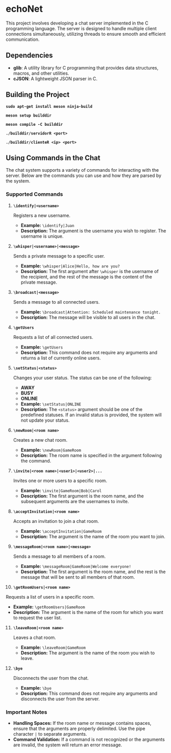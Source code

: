 # echoNet
This project involves developing a chat server implemented in the C programming language. The server is designed to handle multiple client connections simultaneously, utilizing threads to ensure smooth and efficient communication.

## Dependencies

- **glib**: A utility library for C programming that provides data structures, macros, and other utilities.
- **cJSON**: A lightweight JSON parser in C.

## Building the Project

**`sudo apt-get install meson ninja-build`**

**`meson setup builddir`**

**`meson compile -C builddir`**

**`./builddir/servidorR <port>`**

**`./builddir/clienteR <ip> <port>`**

## Using Commands in the Chat

The chat system supports a variety of commands for interacting with the server. Below are the commands you can use and how they are parsed by the system.

### Supported Commands

1. **`\identify|<username>`**

    Registers a new username.
    - **Example:** `\identify|Juan`
    - **Description:** The argument is the username you wish to register. The username is unique.

2. **`\whisper|<username>|<message>`**

   Sends a private message to a specific user.
   - **Example:** `\whisper|Alice|Hello, how are you?`
   - **Description:** The first argument after `\whisper` is the username of the recipient, and the rest of the message is the content of the private message.

3. **`\broadcast|<message>`**

   Sends a message to all connected users.
   - **Example:** `\broadcast|Attention: Scheduled maintenance tonight.`
   - **Description:** The message will be visible to all users in the chat.

4. **`\getUsers`**

   Requests a list of all connected users.
   - **Example:** `\getUsers`
   - **Description:** This command does not require any arguments and returns a list of currently online users.

5. **`\setStatus|<status>`**

   Changes your user status. The status can be one of the following:
   - **AWAY**
   - **BUSY**
   - **ONLINE**
   - **Example:** `\setStatus|ONLINE`
   - **Description:** The `<status>` argument should be one of the predefined statuses. If an invalid status is provided, the system will not update your status.

6. **`\newRoom|<room name>`**

   Creates a new chat room.
   - **Example:** `\newRoom|GameRoom`
   - **Description:** The room name is specified in the argument following the command.

7. **`\invite|<room name>|<user1>|<user2>|...`**

   Invites one or more users to a specific room.
   - **Example:** `\invite|GameRoom|Bob|Carol`
   - **Description:** The first argument is the room name, and the subsequent arguments are the usernames to invite.

8. **`\acceptInvitation|<room name>`**

   Accepts an invitation to join a chat room.
   - **Example:** `\acceptInvitation|GameRoom`
   - **Description:** The argument is the name of the room you want to join.

9. **`\messageRoom|<room name>|<message>`**

   Sends a message to all members of a room.
   - **Example:** `\messageRoom|GameRoom|Welcome everyone!`
   - **Description:** The first argument is the room name, and the rest is the message that will be sent to all members of that room.

10. **`\getRoomUsers|<room name>`**

   Requests a list of users in a specific room.
   - **Example:** `\getRoomUsers|GameRoom`
   - **Description:** The argument is the name of the room for which you want to request the user list.

11. **`\leaveRoom|<room name>`**

    Leaves a chat room.
    - **Example:** `\leaveRoom|GameRoom`
    - **Description:** The argument is the name of the room you wish to leave.

12. **`\bye`**

    Disconnects the user from the chat.
    - **Example:** `\bye`
    - **Description:** This command does not require any arguments and disconnects the user from the server.



### Important Notes

- **Handling Spaces:** If the room name or message contains spaces, ensure that the arguments are properly delimited. Use the pipe character `|` to separate arguments.
- **Command Validation:** If a command is not recognized or the arguments are invalid, the system will return an error message.

